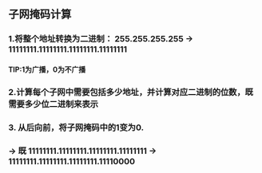 ## 子网掩码计算

### 1.将整个地址转换为二进制： 255.255.255.255 -> 11111111.11111111.11111111.11111111
#### TIP:1为广播，0为不广播 
### 2.计算每个子网中需要包括多少地址，并计算对应二进制的位数，既需要多少位二进制来表示
### 3. 从后向前，将子网掩码中的1变为0. 
### ->  既 11111111.11111111.11111111.11111111 -> 11111111.11111111.11111111.11110000

